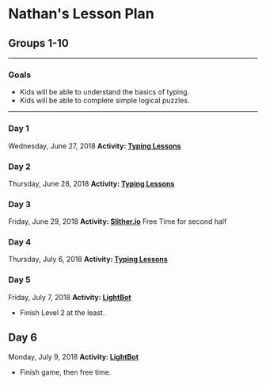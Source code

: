 # Nathan's Lesson Plan

## Groups 1-10
---
### Goals
* Kids will be able to understand the basics of typing.
* Kids will be able to complete simple logical puzzles.
---
### Day 1
Wednesday, June 27, 2018
**Activity: [Typing Lessons](https://www.typingclub.com/sportal/program-3.game)**


### Day 2
Thursday, June 28, 2018
**Activity: [Typing Lessons](https://www.typingclub.com/sportal/program-3.game)**

### Day 3
Friday, June 29, 2018
**Activity: [Slither.io](http://slither.io/)**
Free Time for second half

### Day 4
Thursday, July 6, 2018
**Activity: [Typing Lessons](https://www.typingclub.com/sportal/program-3.game)**

### Day 5
Friday, July 7, 2018
**Activity: [LightBot](http://lightbot.com/flash.html)**
* Finish Level 2 at the least.

## Day 6
Monday, July 9, 2018
**Activity: [LightBot](http://lightbot.com/flash.html)**
* Finish game, then free time.
